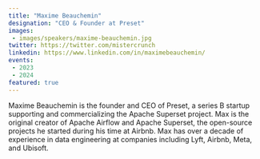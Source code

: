 ```yaml
---
title: "Maxime Beauchemin"
designation: "CEO & Founder at Preset"
images:
 - images/speakers/maxime-beauchemin.jpg
twitter: https://twitter.com/mistercrunch
linkedin: https://www.linkedin.com/in/maximebeauchemin/
events:
 - 2023
 - 2024
featured: true
---
```


Maxime Beauchemin is the founder and CEO of Preset, a series B startup supporting and commercializing the Apache Superset project. Max is the original creator of Apache Airflow and Apache Superset, the open-source projects he started during his time at Airbnb. Max has over a decade of experience in data engineering at companies including Lyft, Airbnb, Meta, and Ubisoft.